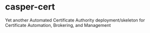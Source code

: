# casper-cert
Yet another Automated Certificate Authority deployment/skeleton for Certificate Automation, Brokering, and Management
